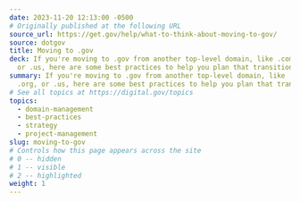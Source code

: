 ```yaml
---
date: 2023-11-20 12:13:00 -0500
# Originally published at the following URL
source_url: https://get.gov/help/what-to-think-about-moving-to-gov/
source: dotgov
title: Moving to .gov
deck: If you're moving to .gov from another top-level domain, like .com, .org,
  or .us, here are some best practices to help you plan that transition.
summary: If you're moving to .gov from another top-level domain, like .com,
  .org, or .us, here are some best practices to help you plan that transition.
# See all topics at https://digital.gov/topics
topics:
  - domain-management
  - best-practices
  - strategy
  - project-management
slug: moving-to-gov
# Controls how this page appears across the site
# 0 -- hidden
# 1 -- visible
# 2 -- highlighted
weight: 1
---
```

